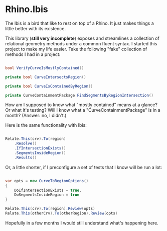 # Rhino.Ibis

The Ibis is a bird that like to rest on top of a Rhino. It just makes things a little better with its existence.

This library (**still very incomplete**) exposes and streamlines a collection of relational geometry methods under a common fluent syntax. I started this project to make my life easier. Take the following "fake" collection of methods I had in a project:

```csharp

bool VerifyCurveIsMostlyContained() 

private bool CurveIntersectsRegion() 

private bool CurveIsContainedByRegion()

private CurveContainmentPackage FindSegmentsByRegionIntersection()

```

How am I supposed to know what "mostly contained" means at a glance? Or what it's testing? Will I know what a "CurveContainmentPackage" is in a month? (Answer: no, I didn't.)

Here is the same functionality with Ibis:

```csharp

Relate.This(crv).To(region)
	.Resolve()
	.IfIntersectionExists()
	.SegmentsInsideRegion()
	.Results()

```

Or, a little shorter, if I preconfigure a set of tests that I know will be run a lot:

```csharp

var opts = new CurveToRegionOptions() 
{
	DoIfIntersectionExists = true,
	DoSegmentsInsideRegion = true
}

Relate.This(crv).To(region).Review(opts)
Relate.This(otherCrv).To(otherRegion).Review(opts)

```

Hopefully in a few months I would still understand what's happening here.